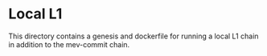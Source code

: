 # Local L1

This directory contains a genesis and dockerfile for running a local L1 chain in addition to the mev-commit chain.
